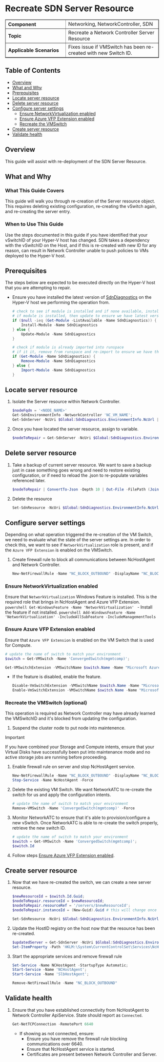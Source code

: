 # Recreate SDN Server Resource

<table border="1" cellpadding="6" cellspacing="0" style="border-collapse:collapse; margin-bottom:1em;">
  <tr>
    <th style="text-align:left; width: 180px;">Component</th>
    <td>Networking, NetworkController, SDN</td>
  </tr>
  <tr>
    <th style="text-align:left; width: 180px;">Topic</th>
    <td>Recreate a Network Controller Server Resource</td>
  </tr>
  <tr>
    <th style="text-align:left; width: 180px;">Applicable Scenarios</th>
    <td>Fixes issue if VMSwitch has been re-created with new Switch ID.</td>
  </tr>
</table>

## Table of Contents
- [Overview](#overview)
- [What and Why](#what-and-why)
- [Prerequisites](#prerequisites)
- [Locate server resource](#locate-server-resource)
- [Delete server resource](#delete-server-resource)
- [Configure server settings](#configure-server-settings)
  - [Ensure NetworkVirtualization enabled](#ensure-networkvirtualization-enabled)
  - [Ensure Azure VFP Extension enabled](#ensure-azure-vfp-extension-enabled)
  - [Recreate the VMSwitch](#recreate-the-vmswitch-optional)
- [Create server resource](#create-server-resource)
- [Validate health](#validate-health)

## Overview

This guide will assist with re-deployment of the SDN Server Resource.

## What and Why

### What This Guide Covers

This guide will walk you through re-creation of the Server resource object. This requires deleting existing configuration, re-creating the vSwitch again, and re-creating the server entry.

### When to Use This Guide

Use the steps documented in this guide if you have identified that your vSwitchID of your Hyper-V host has changed. 
SDN takes a dependency with the vSwitchID on the Host, and if this is re-created with new ID for any reason, can result in Network Controller unable to push policies to VMs deployed to the Hyper-V host.

## Prerequisites
The steps below are expected to be executed directly on the Hyper-V host that you are attempting to repair.

- Ensure you have installed the latest version of [SdnDiagnostics](https://learn.microsoft.com/en-us/azure/azure-local/manage/sdn-log-collection#install-the-sdn-diagnostics-powershell-module-on-the-client-computer) on the Hyper-V host we performing the operation from.
    ```powershell
    # check to see if module is installed and if none available, install from PSGallery
    # if module is installed, then update to ensure we have latest version
    if ($null -ieq (Get-Module -ListAvailable -Name SdnDiagnostics)) {
        Install-Module -Name SdnDiagnostics
    } else {
        Update-Module -Name SdnDiagnostics
    }
    
    # check if module is already imported into runspace
    # if it it, remove from runspace and re-import to ensure we have the latest version loaded
    if (Get-Module -Name SdnDiagnostics) {
        Remove-Module -Name SdnDiagnostics
    } else {
        Import-Module -Name SdnDiagnostics
    }
    ```

## Locate server resource
1. Isolate the Server resource within Network Controller.
    ```powershell
    $nodeFqdn = '<NODE_NAME>'
    Get-SdnEnvironmentInfo -NetworkController 'NC_VM_NAME';
    Get-SdnServer -NcUri $Global:SdnDiagnostics.EnvironmentInfo.NcUrl | Where-Object { $_.properties.connections.managementaddresses -match $nodeFqdn }
    ```
2. Once you have located the server resource, assign to variable.
    ```powershell
    $nodeToRepair = Get-SdnServer -NcUri $Global:SdnDiagnostics.EnvironmentInfo.NcUrl -ResourceID 'RESOURCE_ID'
    ```

## Delete server resource
1. Take a backup of current server resource. We want to save a backup just in case something goes wrong and need to restore existing configuration, or if need to reload the .json to re-populate variables referenced later.
    ```powershell
    $nodeToRepair | ConvertTo-Json -Depth 10 | Out-File -FilePath (Join-Path -Path (Get-SdnWorkingDirectory) -ChildPath "$($nodeToRepair.InstanceID).json")
    ```
1. Delete the resource
    ```powershell
    Set-SdnResource -NcUri $Global:SdnDiagnostics.EnvironmentInfo.NcUrl -ResourceRef $nodeToRepair.ResourceRef -OperationType Delete
    ```

## Configure server settings 
Depending on what operation triggered the re-creation of the VM Switch, we need to evaluate what the state of the server settings are. In order to check this, we want to see if `NetworkVirtualization` role is present, and if the `Azure VFP Extension` is enabled on the VMSwitch.
1. Create firewall rule to block all communications between NcHostAgent and Network Controller. 
    ```powershell
    New-NetFirewallRule -Name "NC_BLOCK_OUTBOUND" -DisplayName "NC_BLOCK_OUTBOUND" -Profile Any -RemotePort 6640 -Direction Outbound -Protocol TCP -Action Block
    ```

### Ensure NetworkVirtualization enabled
Ensure that `NetworkVirtualization` Windows Feature is installed. This is the required role that brings in NcHostAgent and Azure VFP Extension.
    ```powershell
    Get-WindowsFeature -Name 'NetworkVirtualization'
    ```
    - Install the feature if not installed.
      ```powershell
      Add-WindowsFeature -Name 'NetworkVirtualization' -IncludeAllSubFeature -IncludeManagementTools
      ```

### Ensure Azure VFP Extension enabled
Ensure that `Azure VFP Extension` is enabled on the VM Switch that is used for Compute.
   ```powershell
   # update the name of switch to match your environment
   $switch = Get-VMSwitch -Name 'ConvergedSwitch(mgmtcomp)';

   Get-VMSwitchExtension -VMSwitchName $switch.Name -Name "Microsoft Azure VFP Switch Extension" 
   ```
   - If the feature is disabled, enable the feature.
     ```powershell
     Disable-VmSwitchExtension -VMSwitchName $switch.Name -Name "Microsoft Windows Filtering Platform";
     Enable-VmSwitchExtension -VMSwitchName $switch.Name -Name "Microsoft Azure VFP Switch Extension" 
     ```

### Recreate the VMSwitch (optional)
This operation is required as Network Controller may have already learned the VMSwitchID and it's blocked from updating the configuration. 

1. Suspend the cluster node to put node into maintenence.
  > [!IMPORTANT]
  > If you have combined your Storage and Compute intents, ensure that your Virtual Disks have successfully been put into maintenance mode and no active storage jobs are running before proceeding.
1. Enable firewall rule on server and stop NcHostAgent service.
    ```powershell
    New-NetFirewallRule -Name "NC_BLOCK_OUTBOUND" -DisplayName "NC_BLOCK_OUTBOUND" -Profile Any -RemotePort 6640 -Direction Outbound -Protocol TCP -Action Block;
    Stop-Service -Name NcHostAgent -Force
    ```
1. Delete the existing VM Switch. We want NetworkATC to re-create the switch for us and apply the configuration intents.
    ```powershell
    # update the name of switch to match your environment
    Remove-VMSwitch -Name 'ConvergedSwitch(mgmtcomp)' -Force
    ```
1. Monitor NetworkATC to ensure that it's able to provision/configure a new vSwitch. Once NetworkATC is able to re-create the switch properly, retrieve the new switch ID.
    ```powershell
    # update the name of switch to match your environment
    $switch = Get-VMSwitch -Name 'ConvergedSwitch(mgmtcomp)';
    $switch.Id
    ```
1. Follow steps [Ensure Azure VFP Extension enabled](#ensure-azure-vfp-extension-enabled).

## Create server resource
1. Now that we have re-created the switch, we can create a new server resource.
    ```powershell
    $newResourceId = $switch.Id.Guid;
    $nodeToRepair.resourceId = $newResourceId;
    $nodeToRepair.resourceRef = '/servers/$newResourceId';
    $nodeToRepair.instanceId = (New-Guid).Guid # this will change once we put to NC which is expected;

    Set-SdnResource -NcUri $Global:SdnDiagnostics.EnvironmentInfo.NcUrl -ResourceRef $nodeToRepair.resourceRef -OperationType Add -Object $nodeToRepair
    ```
1. Update the HostID registry on the host now that the resource has been re-created.
    ```powershell
    $updatedServer = Get-SdnServer -NcUri $Global:SdnDiagnostics.EnvironmentInfo.NcUrl -ResourceRef $nodeToRepair.ResourceRef;
    Set-ItemProperty -Path 'HKLM:\System\CurrentControlSet\Services\NcHostAgent\Parameters' -Name 'HostId' -Value $updatedServer.InstanceID -Force -ErrorAction Stop
    ```
1. Start the appropriate services and remove firewall rule
   ```powershell
   Set-Service -Name NCHostAgent -StartupType Automatic;
   Start-Service -Name 'NCHostAgent';
   Start-Service -Name 'SlbHostAgent';

   Remove-NetFirewallRule -Name "NC_BLOCK_OUTBOUND"
   ```

## Validate health
1. Ensure that you have established connectivity from NcHostAgent to Network Controller ApiService. State should report as `Connected`.
   ```powershell
   Get-NetTCPConnection -RemotePort 6640
   ```
   - If showing as not connected, ensure:
     - Ensure you have remove the firewall rule blocking communications over 6640.
     - Ensure that NcHostAgent service is started. 
     - Certificates are present between Network Controller and Server.
